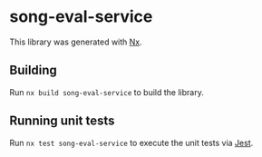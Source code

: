 # song-eval-service

This library was generated with [Nx](https://nx.dev).

## Building

Run `nx build song-eval-service` to build the library.

## Running unit tests

Run `nx test song-eval-service` to execute the unit tests via [Jest](https://jestjs.io).
